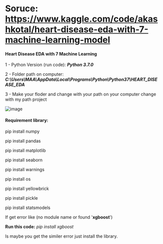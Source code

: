 # Soruce: https://www.kaggle.com/code/akashkotal/heart-disease-eda-with-7-machine-learning-model

#### Heart Disease EDA with 7 Machine Learning

1 - Python Version (run code): ***Python 3.7.0***

2 - Folder path on computer: ***C:\Users\MAA\AppData\Local\Programs\Python\Python37\HEART_DISEASE_EDA***

3 - Make your floder and change with your path on your computer change with my path project

![image](https://github.com/aminaslami/Heart-Disease-EDA-Machine-Learning/assets/101183453/4ae2a22e-fa61-46a6-baf0-d6f08b77203b)


#### Requirement library:   
  pip install numpy
  
  pip install pandas
  
  pip install matplotlib
  
  pip install seaborn
  
  pip install warnings
  
  pip install os
  
  pip install yellowbrick
  
  pip install pickle

  pip install statsmodels


If get error like (no module name or found '**xgboost**')

**Run this code:** _pip install xgboost_

Is maybe you get the similer error just install the library.

